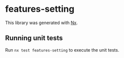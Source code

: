 # features-setting

This library was generated with [Nx](https://nx.dev).

## Running unit tests

Run `nx test features-setting` to execute the unit tests.
